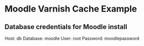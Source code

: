 # Moodle Varnish Cache Example

## Database credentials for Moodle install

Host: db
Database: moodle
User: root
Password: moodlepassword